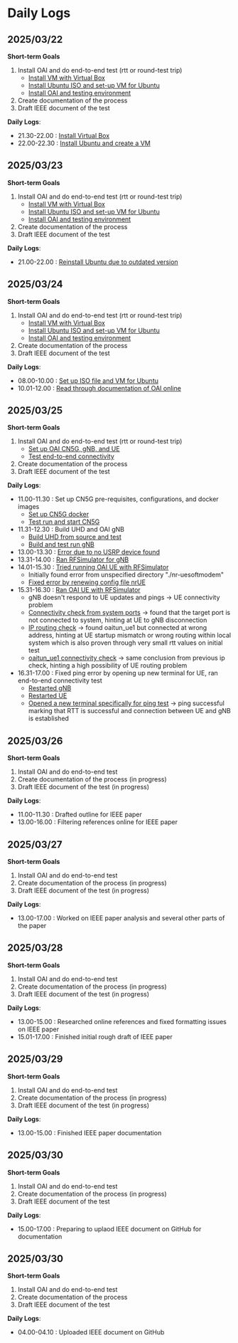 # Daily Logs
## 2025/03/22
**Short-term Goals**
1. Install OAI and do end-to-end test (rtt or round-test trip)
   - [Install VM with Virtual Box](https://www.virtualbox.org/wiki/Downloads)
   - [Install Ubuntu ISO and set-up VM for Ubuntu](https://ubuntu.com/download/desktop)
   - [Install OAI and testing environment](https://gitlab.eurecom.fr/oai/openairinterface5g)
2. Create documentation of the process
3. Draft IEEE document of the test

**Daily Logs**:
- 21.30-22.00 : [Install Virtual Box](https://github.com/bmw-ece-ntust/internship/blob/2025-TEEP-8-Gavin/docs/Virtual_Box_Installation.png)
- 22.00-22.30 : [Install Ubuntu and create a VM](https://github.com/bmw-ece-ntust/internship/blob/2025-TEEP-8-Gavin/docs/Ubuntu_Setup.png)

## 2025/03/23
**Short-term Goals**
1. Install OAI and do end-to-end test (rtt or round-test trip)
   - [Install VM with Virtual Box](https://www.virtualbox.org/wiki/Downloads)
   - [Install Ubuntu ISO and set-up VM for Ubuntu](https://ubuntu.com/download/desktop)
   - [Install OAI and testing environment](https://gitlab.eurecom.fr/oai/openairinterface5g)
2. Create documentation of the process
3. Draft IEEE document of the test

**Daily Logs**:
- 21.00-22.00 : [Reinstall Ubuntu due to outdated version](https://github.com/bmw-ece-ntust/internship/blob/2025-TEEP-8-Gavin/docs/Ubuntu_Setup.png)

## 2025/03/24
**Short-term Goals**
1. Install OAI and do end-to-end test (rtt or round-test trip)
   - [Install VM with Virtual Box](https://www.virtualbox.org/wiki/Downloads)
   - [Install Ubuntu ISO and set-up VM for Ubuntu](https://ubuntu.com/download/desktop)
   - [Install OAI and testing environment](https://gitlab.eurecom.fr/oai/openairinterface5g)
2. Create documentation of the process
3. Draft IEEE document of the test

**Daily Logs**:
- 08.00-10.00 : [Set up ISO file and VM for Ubuntu](https://github.com/bmw-ece-ntust/internship/blob/2025-TEEP-8-Gavin/docs/Ubuntu_Setup.png)
- 10.01-12.00 : [Read through documentation of OAI online](https://gitlab.eurecom.fr/oai/openairinterface5g)

## 2025/03/25
**Short-term Goals**
1. Install OAI and do end-to-end test (rtt or round-test trip)
   - [Set up OAI CN5G, gNB, and UE](https://gitlab.eurecom.fr/oai/openairinterface5g)
   - [Test end-to-end connectivity](https://gitlab.eurecom.fr/oai/openairinterface5g/-/blob/develop/doc/README.md#tutorials)
2. Create documentation of the process
3. Draft IEEE document of the test

**Daily Logs**:
- 11.00-11.30 : Set up CN5G pre-requisites, configurations, and docker images
   - [Set up CN5G docker](https://github.com/bmw-ece-ntust/internship/blob/2025-TEEP-8-Gavin/docs/OAI_Setup/CN-5G_docker_pull.png)
   - [Test run and start CN5G](https://github.com/bmw-ece-ntust/internship/blob/2025-TEEP-8-Gavin/docs/OAI_Setup/CN-5G_startup.png)
- 11.31-12.30 : Build UHD and OAI gNB
   - [Build UHD from source and test](https://github.com/bmw-ece-ntust/internship/blob/2025-TEEP-8-Gavin/docs/OAI_Setup/UHD_Build_test.png)
   - [Build and test run gNB](https://github.com/bmw-ece-ntust/internship/blob/2025-TEEP-8-Gavin/docs/OAI_Setup/gNB_test_run.png)
- 13.00-13.30 : [Error due to no USRP device found](https://github.com/bmw-ece-ntust/internship/blob/2025-TEEP-8-Gavin/docs/OAI_Setup/gNB_run_error.png)
- 13.31-14.00 : [Ran RFSimulator for gNB](https://github.com/bmw-ece-ntust/internship/blob/2025-TEEP-8-Gavin/docs/OAI_Setup/gNB_run_RFSim.png)
- 14.01-15.30 : [Tried running OAI UE with RFSimulator](https://github.com/bmw-ece-ntust/internship/blob/2025-TEEP-8-Gavin/docs/OAI_Setup/gNB_with_UE_initial_run.png)
   - Initially found error from unspecified directory "./nr-uesoftmodem"
   - [Fixed error by renewing config file nrUE](https://github.com/bmw-ece-ntust/internship/blob/2025-TEEP-8-Gavin/docs/OAI_Setup/nrue_config.png)
- 15.31-16.30 : [Ran OAI UE with RFSimulator](https://github.com/bmw-ece-ntust/internship/blob/2025-TEEP-8-Gavin/docs/Connectivity_Test/UE_problem.png)
   - gNB doesn't respond to UE updates and pings -> UE connectivity problem
   - [Connectivity check from system ports](https://github.com/bmw-ece-ntust/internship/blob/2025-TEEP-8-Gavin/docs/Connectivity_Test/IP_routing_check.png) -> found that the target port is not connected to system, hinting at UE to gNB disconnection
   - [IP routing check](https://github.com/bmw-ece-ntust/internship/blob/2025-TEEP-8-Gavin/docs/Connectivity_Test/further_IP_routing_check.png) -> found oaitun_ue1 but connected at wrong address, hinting at UE startup mismatch or wrong routing within local system which is also proven through very small rtt values on initial test
   - [oaitun_ue1 connectivity check](https://github.com/bmw-ece-ntust/internship/blob/2025-TEEP-8-Gavin/docs/Connectivity_Test/oaitun_ue1_routing.png) -> same conclusion from previous ip check, hinting a high possibility of UE routing problem
- 16.31-17.00 : Fixed ping error by opening up new terminal for UE, ran end-to-end connectivity test
   - [Restarted gNB](https://github.com/bmw-ece-ntust/internship/blob/2025-TEEP-8-Gavin/docs/Connectivity_Test/UE_run_solved.png)
   - [Restarted UE](https://github.com/bmw-ece-ntust/internship/blob/2025-TEEP-8-Gavin/docs/Connectivity_Test/gNB_run_solved.png)
   - [Opened a new terminal specifically for ping test]([https://github.com/bmw-ece-ntust/internship/blob/2025-TEEP-8-Gavin/docs/Connectivity_Test/connectivity_rtt.png](https://github.com/bmw-ece-ntust/internship/blob/2025-TEEP-8-Gavin/docs/Connectivity_Test/Connectivity_RTT.png)) -> ping successful marking that RTT is successful and connection between UE and gNB is established

## 2025/03/26
**Short-term Goals**
1. Install OAI and do end-to-end test 
2. Create documentation of the process (in progress)
3. Draft IEEE document of the test (in progress)

**Daily Logs**:
- 11.00-11.30 : Drafted outline for IEEE paper
- 13.00-16.00 : Filtering references online for IEEE paper

## 2025/03/27
**Short-term Goals**
1. Install OAI and do end-to-end test 
2. Create documentation of the process (in progress)
3. Draft IEEE document of the test (in progress)

**Daily Logs**:
- 13.00-17.00 : Worked on IEEE paper analysis and several other parts of the paper

## 2025/03/28
**Short-term Goals**
1. Install OAI and do end-to-end test 
2. Create documentation of the process (in progress)
3. Draft IEEE document of the test (in progress)

**Daily Logs**:
- 13.00-15.00 : Researched online references and fixed formatting issues on IEEE paper
- 15.01-17.00 : Finished initial rough draft of IEEE paper

## 2025/03/29
**Short-term Goals**
1. Install OAI and do end-to-end test 
2. Create documentation of the process (in progress)
3. Draft IEEE document of the test (in progress)

**Daily Logs**:
- 13.00-15.00 : Finished IEEE paper documentation

## 2025/03/30
**Short-term Goals**
1. Install OAI and do end-to-end test 
2. Create documentation of the process (in progress)
3. Draft IEEE document of the test 

**Daily Logs**:
- 15.00-17.00 : Preparing to uplaod IEEE document on GitHub for documentation

## 2025/03/30
**Short-term Goals**
1. Install OAI and do end-to-end test 
2. Create documentation of the process
3. Draft IEEE document of the test 

**Daily Logs**:
- 04.00-04.10 : Uploaded IEEE document on GitHub
